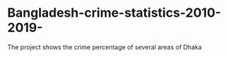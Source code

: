 # Bangladesh-crime-statistics-2010-2019-
The project shows the crime percentage of several areas of Dhaka 
